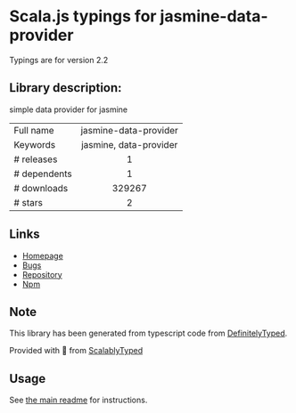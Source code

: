 
# Scala.js typings for jasmine-data-provider

Typings are for version 2.2

## Library description:
simple data provider for jasmine

|                    |                 |
| ------------------ | :-------------: |
| Full name          | jasmine-data-provider |
| Keywords           | jasmine, data-provider |
| # releases         | 1 |
| # dependents       | 1 |
| # downloads        | 329267 |
| # stars            | 2 |

## Links
- [Homepage](https://github.com/MortalFlesh/jasmine-data-provider)
- [Bugs](https://github.com/MortalFlesh/jasmine-data-provider/issues)
- [Repository](https://github.com/MortalFlesh/jasmine-data-provider)
- [Npm](https://www.npmjs.com/package/jasmine-data-provider)
    


## Note
This library has been generated from typescript code from [DefinitelyTyped](https://definitelytyped.org).

Provided with :purple_heart: from [ScalablyTyped](https://github.com/oyvindberg/ScalablyTyped)

## Usage
See [the main readme](../../readme.md) for instructions.


